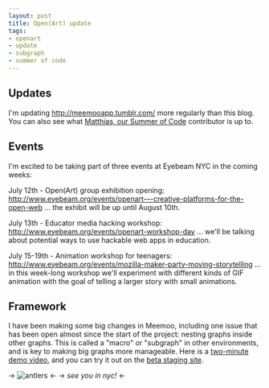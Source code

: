 ```yaml
--- 
layout: post
title: Open(Art) update
tags: 
- openart
- update
- subgraph
- summer of code
---
```


## Updates

I'm updating http://meemooapp.tumblr.com/ more regularly than this blog. You can also see what [Matthias, our Summer of Code](http://matthiassoc.tumblr.com/) contributor is up to.

## Events

I'm excited to be taking part of three events at Eyebeam NYC in the coming weeks:

July 12th - Open(Art) group exhibition opening: http://www.eyebeam.org/events/openart-–-creative-platforms-for-the-open-web ... the exhibit will be up until August 10th.

July 13th - Educator media hacking workshop: http://www.eyebeam.org/events/openart-workshop-day ... we'll be talking about potential ways to use hackable web apps in education.

July 15-19th - Animation workshop for teenagers: http://www.eyebeam.org/events/mozilla-maker-party-moving-storytelling ... in this week-long workshop we'll experiment with different kinds of GIF animation with the goal of telling a larger story with small animations.

## Framework

I have been making some big changes in Meemoo, including one issue that has been open almost since the start of the project: nesting graphs inside other graphs. This is called a "macro" or "subgraph" in other environments, and is key to making big graphs more manageable. Here is a [two-minute demo video](http://youtu.be/ylt0SJdAC5Y), and you can try it out on the [beta staging site](http://forresto.github.io/iframework/#gist/5940685).

-> ![antlers](http://meemoo.org/images/antlers.gif) <-
-> *see you in nyc!* <-